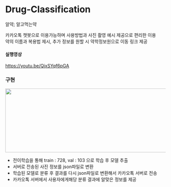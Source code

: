 # Drug-Classification
알약; 알고먹는약   

카카오톡 챗봇으로 이용가능하며 사용방법과 사진 촬영 예시 제공으로 편리한 이용   
약의 이름과 복용법 제시, 추가 정보를 원할 시 약학정보원으로 이동 링크 제공   

#### 실행영상   
<https://youtu.be/QjxSYqf6pGA>

### 구현
<img src="https://user-images.githubusercontent.com/49273782/168088223-b45c290d-ce68-4fca-bbd7-4434ebeee8d5.png" width="550px" height="200px"></img>
+ 전이학습을 통해 train : 728, val : 103 으로 학습 후 모델 추출
+ 서버로 전송된 사진 정보를 json파일로 변환
+ 학습된 모델로 분류 후 결과를 다시 json파일로 변환해서 카카오톡 서버로 전송
+ 카카오톡 서버에서 사용자에게해당 분류 결과에 알맞은 정보를 제공
